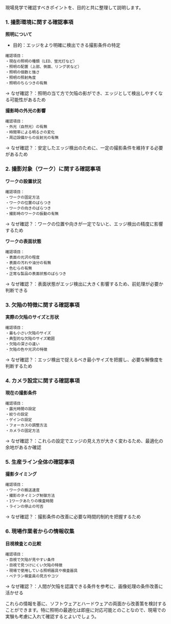 現場見学で確認すべきポイントを、目的と共に整理して説明します。

### 1. 撮影環境に関する確認事項

**照明について**
- 目的：エッジをより明確に検出できる撮影条件の特定
```
確認項目：
・現在の照明の種類（LED、蛍光灯など）
・照明の配置（上部、側面、リング状など）
・照明の個数と強さ
・照明の照射角度
・照明のちらつきの有無
```
→ なぜ確認？：照明の当て方で欠陥の影ができ、エッジとして検出しやすくなる可能性があるため

**撮影時の外光の影響**
```
確認項目：
・外光（自然光）の有無
・時間帯による明るさの変化
・周辺設備からの反射光の有無
```
→ なぜ確認？：安定したエッジ検出のために、一定の撮影条件を維持する必要があるため

### 2. 撮影対象（ワーク）に関する確認事項

**ワークの設置状況**
```
確認項目：
・ワークの固定方法
・ワークの位置のばらつき
・ワークの向きのばらつき
・撮影時のワークの振動の有無
```
→ なぜ確認？：ワークの位置や向きが一定でないと、エッジ検出の精度に影響するため

**ワークの表面状態**
```
確認項目：
・表面の光沢の程度
・表面の汚れや油分の有無
・色むらの有無
・正常な製品の表面状態のばらつき
```
→ なぜ確認？：表面状態がエッジ検出に大きく影響するため、前処理が必要か判断できる

### 3. 欠陥の特徴に関する確認事項

**実際の欠陥のサイズと形状**
```
確認項目：
・最も小さい欠陥のサイズ
・典型的な欠陥のサイズ範囲
・欠陥の深さの違い
・欠陥の色や光沢の特徴
```
→ なぜ確認？：エッジ検出で捉えるべき最小サイズを把握し、必要な解像度を判断するため

### 4. カメラ設定に関する確認事項

**現在の撮影条件**
```
確認項目：
・露光時間の設定
・絞りの設定
・ゲインの設定
・フォーカスの調整方法
・カメラの固定方法
```
→ なぜ確認？：これらの設定でエッジの見え方が大きく変わるため、最適化の余地があるか確認

### 5. 生産ライン全体の確認事項

**撮影タイミング**
```
確認項目：
・ワークの搬送速度
・撮影のタイミング制御方法
・1ワークあたりの検査時間
・ラインの停止の可否
```
→ なぜ確認？：撮影条件の改善に必要な時間的制約を把握するため

### 6. 現場作業者からの情報収集

**目視検査との比較**
```
確認項目：
・目視で欠陥が見やすい条件
・目視で見つけにくい欠陥の特徴
・現場で使用している照明器具や検査器具
・ベテラン検査員の見方やコツ
```
→ なぜ確認？：人間が欠陥を認識できる条件を参考に、画像処理の条件改善に活かせる

これらの情報を基に、ソフトウェアとハードウェアの両面から改善策を検討することができます。特に照明の最適化は即座に対応可能とのことなので、現場での実験も考慮に入れて確認するとよいでしょう。

